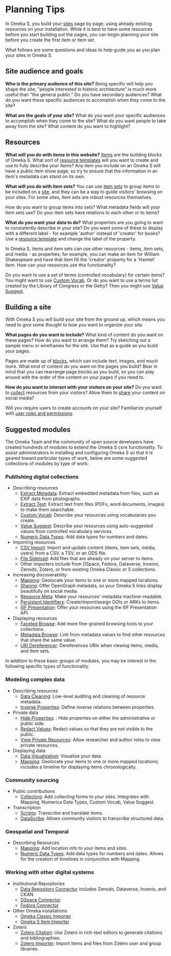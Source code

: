 # Planning Tips

In Omeka S, you build your [sites](../sites) page by page, using already existing resources on your installation. While it is best to have some resources before you start building out the pages, you can begin planning your site before you create the first item or item set.

What follows are some questions and ideas to help guide you as you plan your sites in Omeka S.

## Site audience and goals

**Who is the primary audience of this site?** Being specific will help you shape the site; "people interested in historic architecture" is much more useful than "the general public." Do you have secondary audiences? What do you want these specific audiences to accomplish when they come to the site?

**What are the goals of your site?** What do you want your specific audiences to accomplish when they come to the site? What do you want people to take away from the site? What content do you want to highlight?

## Resources

**What will you do with items in this website?**
[Items](../content/items/) are the building blocks of Omeka S. What sort of [resource templates](../content/resource-template/) will you want to create and use to fully describe your items? Any item you include on an Omeka S will have a public item show page, so try to ensure that the information in an item's metadata can stand on its own. 

**What will you do with item sets?**
You can use [item sets](../content/item-sets) to group items to be included on a [site](../sites), and they can be a way to guide visitors' browsing on your sites. For some sites, item sets are robust resources themselves.

How do you want to group items into sets? What metadata fields will your item sets use? Do your item sets have relations to each other or to items?

**What do you want your data to do?**
What properties are you going to want to consistently describe in your site? Do you want some of these to display with a different label - for example 'author' instead of 'creator' for books? Use a [resource template](../content/resource-template/) and change the label of the property.

In Omeka S, items and item sets can use other resources - items, item sets, and media - as properties; for example, you can make an item for William Shakespeare and have that item fill the 'creator' property for a 'Hamlet' item. How can your resources use this functionality?

Do you want to use a set of terms (controlled vocabulary) for certain items? You might want to use [Custom Vocab](../modules/customvocab/). Or do you want to use a terms list created by the Library of Congress or the Getty? Then you might use [Value Suggest](../modules/valuesuggest/).

## Building a site
With Omeka S you will build your site from the ground up, which means you need to give some thought to how you want to organize your site. 

**What pages do you want to include?** What kind of content do you want on these pages? How do you want to arrange them? Try sketching out a sample menu or wireframes for the site. Use that as a guide as you build your pages.

Pages are made up of [blocks](../sites/site_pages/#page-blocks), which can include text, images, and much more. What kind of content do you want on the pages you build? Bear in mind that you can rearrange page blocks as you build, so you can play around with the order of the content on your pages if you need to.

**How do you want to interact with your visitors on your site?** Do you want to [collect](../modules/collecting/) resources from your visitors? Allow them to [share](../modules/sharing/) your content on social media? 

Will you require users to create accounts on your site? Familiarize yourself with [user roles and permissions](admin/users.md).

## Suggested modules
The Omeka Team and the community of open source developers have created hundreds of modules to extend the Omeka S core functionality. To assist administrators in installing and configuring Omeka S so that it is geared toward particular types of work, below are some suggested collections of modules by type of work:

### Publishing digital collections

- Describing resources 
    - [Extract Metadata](https://omeka.org/s/modules/ExtractMetadata/): Extract embedded metadata from files, such as EXIF data from photographs.
    - [Extract Text](https://omeka.org/s/modules/ExtractText/): Extract text from files (PDFs, word documents, images) to make them searchable.   
    - [Custom Vocab](https://omeka.org/s/modules/CustomVocab/): Describe your resources using vocabularies you create.
    - [Value Suggest](https://omeka.org/s/modules/ValueSuggest/): Describe your resources using auto-suggested values from controlled vocabulary services. 
    - [Numeric Data Types](https://omeka.org/s/modules/NumericDataTypes/): Add data types for numbers and dates. 
- Importing resources
    - [CSV Import](https://omeka.org/s/modules/CSVImport/): Import and update content (items, item sets, media, users) from a CSV, a TSV, or an ODS file. 
    - [File Sideload](https://omeka.org/s/modules/FileSideload/): Add files that are already on your server to items. 
    - Other importers include from DSpace, Fedora, Dataverse, Invenio, Zenodo, Zotero, or from existing Omeka Classic or S collections.
- Increasing discoverability
    - [Mapping](): Geolocate your items to one or more mapped locations.
    - [Sharing](): Offer OpenGraph metadata, so your Omeka S links display beautifully on social media.
    - [Resource Meta](https://omeka.org/s/modules/ResourceMeta/): Make your resources' metadata machine-readable.
    - [Persistent Identifiers](https://omeka.org/s/modules/PersistentIdentifiers/): Create/import/assign DOIs or ARKs to items.
    - [IIIF Presentation](https://omeka.org/s/modules/IiifPresentation/): Offer your resources using the IIIF Presentation API.
- Displaying resources
    - [Faceted Browse](https://omeka.org/s/modules/FacetedBrowse/): Add more fine-grained browsing tools to your collections.
    - [Metadata Browse](https://omeka.org/s/modules/MetadataBrowse/): Link from metadata values to find other resources that share the same value.
    - [URI Dereferencer](https://omeka.org/s/modules/UriDereferencer/): Dereferences URIs when viewing items, media, and item sets. 

In addition to these basic groups of modules, you may be interest in the following specific types of functionality.

### Modeling complex data

- Describing resources
    - [Data Cleaning](https://omeka.org/s/modules/DataCleaning/): Low-level auditing and cleaning of resource metadata.
    - [Inverse Properties](https://omeka.org/s/modules/InverseProperties/): Define inverse relations between properties.
- Private data
    - [Hide Properties](https://omeka.org/s/modules/HideProperties/): : Hide properties on either the administrative or public side.  
    - [Redact Values](https://omeka.org/s/modules/RedactValues/): Redact values so that they are not visible to the public.
    - [View Private Resources](https://omeka.org/s/modules/ViewPrivateResources/): Allow researcher and author roles to view private resources.
- Displaying data
    - [Data Visualization](https://omeka.org/s/modules/Datavis/): Visualize your data.
    - [Mapping](): Geolocate your items to one or more mapped locations; includes a timeline for displaying items chronologically.

### Community sourcing

- Public contributions
    - [Collecting](https://omeka.org/s/modules/Collecting/): Add collecting forms to your sites. Integrates with Mapping, Numerica Data Types, Custom Vocab, Value Suggest.
- Transcription
    - [Scripto](https://omeka.org/s/modules/Scripto/): Transcribe and translate items.
    - [DataScribe](https://omeka.org/s/modules/Datascribe/): Allows community visitors to transcribe structured data.

### Geospatial and Temporal

- Describing Resources
    - [Mapping](https://omeka.org/s/modules/Mapping/): Add location info to your items and sites.
    - [Numeric Data Types](https://omeka.org/s/modules/NumericDataTypes/): Add data types for numbers and dates. Allows for the creation of timelines in conjunction with Mapping.
   
### Working with other digital systems

- Institutional Repositories
    - [Data Repository Connector](https://omeka.org/s/modules/DataRepositoryConnector/) includes Zenodo, Dataverse, Invenio, and CKAN
    - [DSpace Connector](https://omeka.org/s/modules/DspaceConnector/)
    - [Fedora Connector](https://omeka.org/s/modules/FedoraConnector/)
- Other Omeka installations
    - [Omeka Classic Importer](https://omeka.org/s/modules/Omeka2Importer/)
    - [Omeka S Item Importer](https://omeka.org/s/modules/Osii/)
- Zotero
    - [Zotero Citation](https://omeka.org/s/modules/ZoteroCitations/): Use Zotero in rich-text editors to generate citations and bibliographies.
    - [Zotero Importer](https://omeka.org/s/modules/ZoteroImport): Import items and files from Zotero user and group libraries.